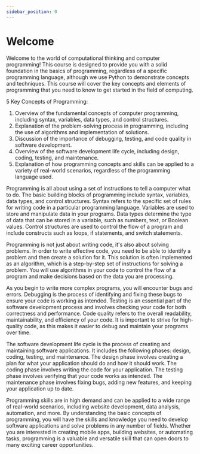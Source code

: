 ```yaml
---
sidebar_position: 0
---
```


# Welcome

Welcome to the world of computational thinking and computer programming! This course is designed to provide you with a solid foundation in the basics of programming, regardless of a specific programming language, although we use Python to demonstrate concepts and techniques. This course will cover the key concepts and elements of programming that you need to know to get started in the field of computing.

5 Key Concepts of Programming:

1. Overview of the fundamental concepts of computer programming, including syntax, variables, data types, and control structures.
2. Explanation of the problem-solving process in programming, including the use of algorithms and implementation of solutions.
3. Discussion of the importance of debugging, testing, and code quality in software development.
4. Overview of the software development life cycle, including design, coding, testing, and maintenance.
5. Explanation of how programming concepts and skills can be applied to a variety of real-world scenarios, regardless of the programming language used.

Programming is all about using a set of instructions to tell a computer what to do. The basic building blocks of programming include syntax, variables, data types, and control structures. Syntax refers to the specific set of rules for writing code in a particular programming language. Variables are used to store and manipulate data in your programs. Data types determine the type of data that can be stored in a variable, such as numbers, text, or Boolean values. Control structures are used to control the flow of a program and include constructs such as loops, if statements, and switch statements.

Programming is not just about writing code, it's also about solving problems. In order to write effective code, you need to be able to identify a problem and then create a solution for it. This solution is often implemented as an algorithm, which is a step-by-step set of instructions for solving a problem. You will use algorithms in your code to control the flow of a program and make decisions based on the data you are processing.

As you begin to write more complex programs, you will encounter bugs and errors. Debugging is the process of identifying and fixing these bugs to ensure your code is working as intended. Testing is an essential part of the software development process and involves checking your code for both correctness and performance. Code quality refers to the overall readability, maintainability, and efficiency of your code. It is important to strive for high-quality code, as this makes it easier to debug and maintain your programs over time.

The software development life cycle is the process of creating and maintaining software applications. It includes the following phases: design, coding, testing, and maintenance. The design phase involves creating a plan for what your application should do and how it should work. The coding phase involves writing the code for your application. The testing phase involves verifying that your code works as intended. The maintenance phase involves fixing bugs, adding new features, and keeping your application up to date.

Programming skills are in high demand and can be applied to a wide range of real-world scenarios, including website development, data analysis, automation, and more. By understanding the basic concepts of programming, you will have the skills and knowledge you need to develop software applications and solve problems in any number of fields. Whether you are interested in creating mobile apps, building websites, or automating tasks, programming is a valuable and versatile skill that can open doors to many exciting career opportunities.
